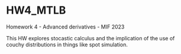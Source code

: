 # HW4_MTLB
Homework 4 - Advanced derivatives - MIF 2023

This HW explores stocastic calculus and the implication of the use of couchy distributions
in things like spot simulation.
